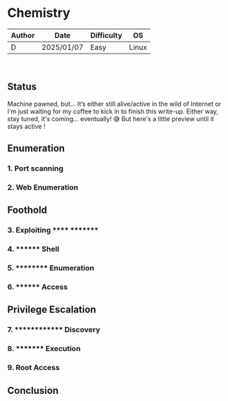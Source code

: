 # Chemistry

| Author | Date       | Difficulty | OS    |
| ------ | ---------- | ---------- | ----- |
|   D    | 2025/01/07 | Easy       | Linux |

<br>

## Status

Machine pawned, but...
It’s either still alive/active in the wild of Internet or I'm just waiting for my coffee to kick in to finish this write-up. Either way, stay tuned, it's coming... eventually! 😅 But here's a little preview until it stays active !

## Enumeration

### 1. Port scanning

### 2. Web Enumeration

## Foothold

### 3. Exploiting **** ******* 

### 4. ****** Shell

### 5. ******** Enumeration

### 6. ****** Access

## Privilege Escalation

### 7. ************ Discovery

### 8. ******* Execution

### 9. Root Access

## Conclusion
